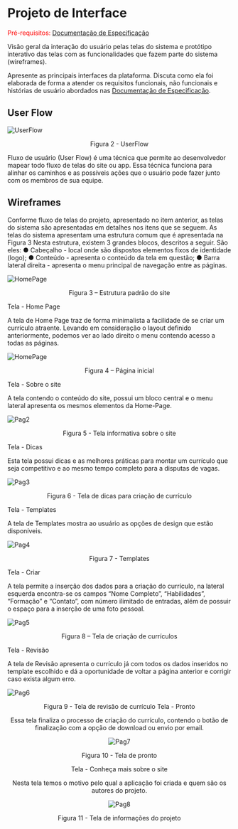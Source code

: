 
# Projeto de Interface

<span style="color:red">Pré-requisitos: <a href="2-Especificação do Projeto.md"> Documentação de Especificação</a></span>

Visão geral da interação do usuário pelas telas do sistema e protótipo interativo das telas com as funcionalidades que fazem parte do sistema (wireframes).

 Apresente as principais interfaces da plataforma. Discuta como ela foi elaborada de forma a atender os requisitos funcionais, não funcionais e histórias de usuário abordados nas <a href="2-Especificação do Projeto.md"> Documentação de Especificação</a>.

## User Flow

![UserFlow](img/flow.jpeg)
<center>Figura 2 - UserFlow</center>

Fluxo de usuário (User Flow) é uma técnica que permite ao desenvolvedor mapear todo fluxo de telas do site ou app. Essa técnica funciona para alinhar os caminhos e as possíveis ações que o usuário pode fazer junto com os membros de sua equipe.



## Wireframes

Conforme fluxo de telas do projeto, apresentado no item anterior, as telas do sistema são apresentadas em detalhes nos itens que se seguem. As telas do sistema apresentam uma estrutura comum que é apresentada na Figura 3 Nesta estrutura, existem 3 grandes blocos, descritos a seguir. São eles:
●	Cabeçalho - local onde são dispostos elementos fixos de identidade (logo);
●	Conteúdo - apresenta o conteúdo da tela em questão;
●	Barra lateral direita - apresenta o menu principal de navegação entre as páginas.

![HomePage](img/homepage.jpg)

<center>Figura 3 – Estrutura padrão do site </center>


Tela - Home Page

A tela de Home Page traz de forma minimalista a facilidade de se criar um currículo atraente. 
Levando em consideração o layout definido anteriormente, podemos ver ao lado direito o menu contendo acesso a todas as páginas.

![HomePage](img/homepage.jpg)

<center>Figura 4 – Página inicial </center>

Tela - Sobre o site

A tela contendo o conteúdo do site, possui um bloco central e o menu lateral apresenta os mesmos elementos da Home-Page. 

![Pag2](img/pag2.jpg)

<center>Figura 5 - Tela informativa sobre o site  </center>


Tela - Dicas

Esta tela possui dicas e as melhores práticas para montar um currículo que seja competitivo e ao mesmo tempo completo para a disputas de vagas.

![Pag3](img/pag3.jpg)

<center>Figura 6 - Tela de dicas para criação de currículo   </center>

Tela - Templates

A tela de Templates mostra ao usuário as opções de design que estão disponíveis.

![Pag4](img/pag4.jpg)

<center>Figura 7 - Templates   </center>

Tela - Criar

A tela permite a inserção dos dados para a criação do currículo, na lateral esquerda encontra-se os campos “Nome Completo”, “Habilidades”, “Formação” e “Contato”, com número ilimitado de entradas, além de possuir o espaço para a inserção de uma foto pessoal.

![Pag5](img/pag5.jpg)

<center>Figura 8 – Tela de criação de currículos </center>

Tela - Revisão

A tela de Revisão apresenta o currículo já com todos os dados inseridos no template escolhido e dá a oportunidade de voltar a página anterior e corrigir caso exista algum erro.

![Pag6](img/pag6.jpg)

<center>Figura 9 - Tela de revisão de currículo  </center<

Tela - Pronto
 
 Essa tela finaliza o processo de criação do currículo, contendo o botão de finalização com a opção de download ou envio por email.
 
![Pag7](img/pag7.jpg)

 <center>Figura 10 - Tela de pronto  </center>

Tela - Conheça mais sobre o site
 
 Nesta tela temos o motivo pelo qual a aplicação foi criada e quem são os autores do projeto.
 
![Pag8](img/pag8.jpg)

 <center>Figura 11 - Tela de informações do projeto  </center>

